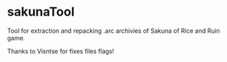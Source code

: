 # sakunaTool
Tool for extraction and repacking .arc archivies of Sakuna of Rice and Ruin game.

Thanks to Visntse for fixes files flags!
